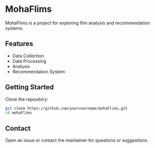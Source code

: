 # MohaFlims

MohaFlims is a project for exploring film analysis and recommendation systems.

## Features

- Data Collection
- Data Processing
- Analysis
- Recommendation System

## Getting Started

Clone the repository:

```bash
git clone https://github.com/yourusername/mohaFlims.git
cd mohaFlims
```

## Contact

Open an issue or contact the maintainer for questions or suggestions.
